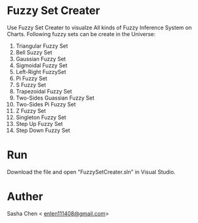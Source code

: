 
# Fuzzy Set Creater
Use Fuzzy Set Creater to visualze All kinds of Fuzzy Inference System on Charts.
Following fuzzy sets can be create in the Universe:
1. Triangular Fuzzy Set
2. Bell Suzzy Set
3. Gaussian Fuzzy Set
4. Sigmoidal Fuzzy Set
5. Left-Right FuzzySet
6. Pi Fuzzy Set
7. S Fuzzy Set
8. Trapezoidal Fuzzy Set
9. Two-Sides Guassian Fuzzy Set
10. Two-Sides Pi Fuzzy Set
11. Z Fuzzy Set
12. Singleton Fuzzy Set
13. Step Up Fuzzy Set
14. Step Down Fuzzy Set
# Run
Download the file and open "FuzzySetCreater.sln" in Visual Studio.
# Auther
Sasha Chen < enlen111408@gmail.com>
